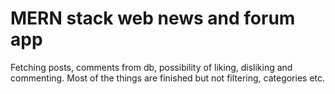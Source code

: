 # MERN stack web news and forum app
Fetching posts, comments from db, possibility of liking, disliking and commenting.
Most of the things are finished but not filtering, categories etc.